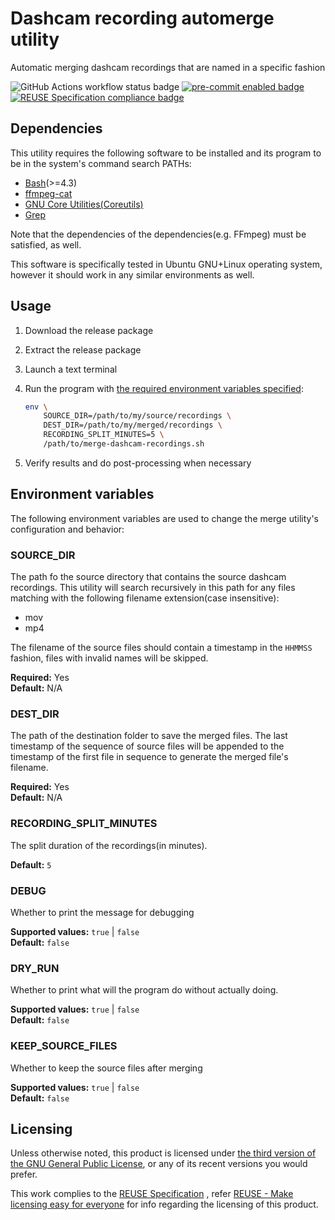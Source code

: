 # Dashcam recording automerge utility

Automatic merging dashcam recordings that are named in a specific fashion

![GitHub Actions workflow status badge](https://github.com/brlin-tw/dashcam-recording-automerge/actions/workflows/check-potential-problems.yml/badge.svg "GitHub Actions workflow status") [![pre-commit enabled badge](https://img.shields.io/badge/pre--commit-enabled-brightgreen?logo=pre-commit&logoColor=white "This project uses pre-commit to check potential problems")](https://pre-commit.com/) [![REUSE Specification compliance badge](https://api.reuse.software/badge/github.com/brlin-tw/dashcam-recording-automerge "This project complies to the REUSE specification to decrease software licensing costs")](https://api.reuse.software/info/github.com/brlin-tw/dashcam-recording-automerge)

## Dependencies

This utility requires the following software to be installed and its
program to be in the system's command search PATHs:

* [Bash](https://www.gnu.org/software/bash/)(>=4.3)
* [ffmpeg-cat](https://github.com/brlin-tw/ffmpeg-cat)
* [GNU Core Utilities(Coreutils)](https://www.gnu.org/software/coreutils/)
* [Grep](https://www.gnu.org/software/grep/)

Note that the dependencies of the dependencies(e.g. FFmpeg) must be
satisfied, as well.

This software is specifically tested in Ubuntu GNU+Linux operating
system, however it should work in any similar environments as well.

## Usage

1. Download the release package
1. Extract the release package
1. Launch a text terminal
1. Run the program with [the required environment variables specified](#environment-variables):

    ```sh
    env \
        SOURCE_DIR=/path/to/my/source/recordings \
        DEST_DIR=/path/to/my/merged/recordings \
        RECORDING_SPLIT_MINUTES=5 \
        /path/to/merge-dashcam-recordings.sh
    ```

1. Verify results and do post-processing when necessary

## Environment variables

The following environment variables are used to change the merge utility's configuration and behavior:

### SOURCE_DIR

The path fo the source directory that contains the source dashcam
recordings.  This utility will search recursively in this path for any
files matching with the following filename extension(case insensitive):

* mov
* mp4

The filename of the source files should contain a timestamp in the
`HHMMSS` fashion, files with invalid names will be skipped.

**Required:** Yes  
**Default:** N/A

### DEST_DIR

The path of the destination folder to save the merged files.  The last
timestamp of the sequence of source files will be appended to the
timestamp of the first file in sequence to generate the merged file's
filename.

**Required:** Yes  
**Default:** N/A

### RECORDING_SPLIT_MINUTES

The split duration of the recordings(in minutes).

**Default:** `5`

### DEBUG

Whether to print the message for debugging

**Supported values:** `true` | `false`  
**Default:** `false`

### DRY_RUN

Whether to print what will the program do without actually doing.

**Supported values:** `true` | `false`  
**Default:** `false`

### KEEP_SOURCE_FILES

Whether to keep the source files after merging

**Supported values:** `true` | `false`  
**Default:** `false`

## Licensing

Unless otherwise noted, this product is licensed under [the third version of the GNU General Public License](https://www.gnu.org/licenses/gpl-3.0.html),
or any of its recent versions you would prefer.

This work complies to the [REUSE Specification](https://reuse.software/spec/)
, refer [REUSE - Make licensing easy for everyone](https://reuse.software/)
for info regarding the licensing of this product.
